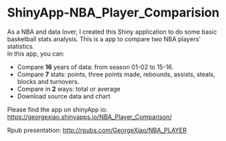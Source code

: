 # ShinyApp-NBA_Player_Comparision

As a NBA and data lover, I created this Shiny application to do some basic basketball stats analysis. This is a app to compare two NBA players' statistics.  
In this app, you can:  

 - Compare **16** years of data: from season 01-02 to 15-16. 
 - Compare **7** stats: points, three points made, rebounds, assists, steals, blocks and turnovers. 
 - Compare in **2** ways: total or average
 - Download source data and chart

Please find the app on shinyApp io: https://georgexiao.shinyapps.io/NBA_Player_Comparison/

Rpub presentation: http://rpubs.com/GeorgeXiao/NBA_PLAYER
